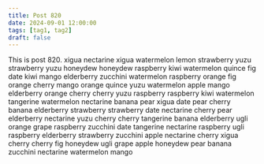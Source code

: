 ```yaml
---
title: Post 820
date: 2024-09-01 12:00:00
tags: [tag1, tag2]
draft: false
---
```

This is post 820.
xigua
nectarine
xigua
watermelon
lemon
strawberry
yuzu
strawberry
yuzu
honeydew
honeydew
raspberry
kiwi
watermelon
quince
fig
date
kiwi
mango
elderberry
zucchini
watermelon
raspberry
orange
fig
orange
cherry
mango
orange
quince
yuzu
watermelon
apple
mango
elderberry
orange
cherry
cherry
yuzu
raspberry
raspberry
kiwi
watermelon
tangerine
watermelon
nectarine
banana
pear
xigua
date
pear
cherry
banana
elderberry
strawberry
strawberry
date
nectarine
cherry
pear
elderberry
nectarine
yuzu
cherry
cherry
tangerine
banana
elderberry
ugli
orange
grape
raspberry
zucchini
date
tangerine
nectarine
raspberry
ugli
raspberry
elderberry
strawberry
zucchini
apple
nectarine
cherry
xigua
cherry
cherry
fig
honeydew
ugli
grape
apple
honeydew
pear
banana
zucchini
nectarine
watermelon
mango
